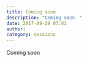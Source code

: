 ```yaml
---
title: Coming soon　
description: "Coming soon　"
date: 2017-09-29 07:01
author: 
category: sessions
---
```

Coming soon　